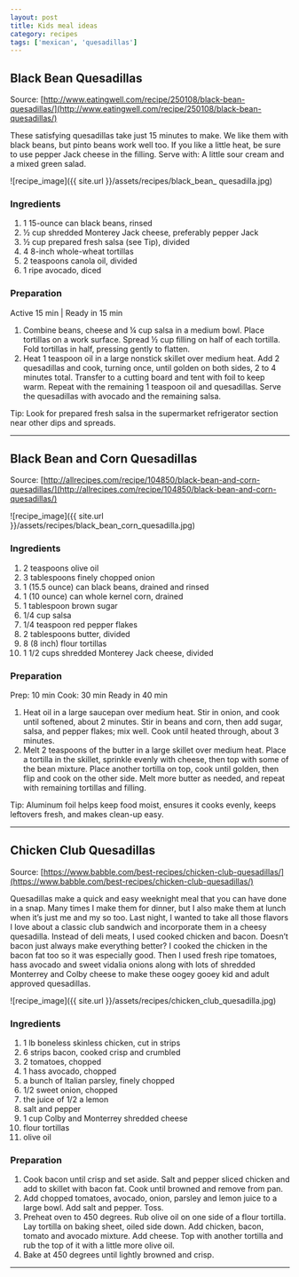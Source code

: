 ```yaml
---
layout: post
title: Kids meal ideas
category: recipes
tags: ['mexican', 'quesadillas']
---
```


## Black Bean Quesadillas

Source: [http://www.eatingwell.com/recipe/250108/black-bean-quesadillas/](http://www.eatingwell.com/recipe/250108/black-bean-quesadillas/)

These satisfying quesadillas take just 15 minutes to make. We like them with black beans, but pinto beans work well too. If you like a little heat, be sure to use pepper Jack cheese in the filling. Serve with: A little sour cream and a mixed green salad.

![recipe_image]({{ site.url }}/assets/recipes/black_bean_ quesadilla.jpg)

### Ingredients

1. 1 15-ounce can black beans, rinsed
1. ½ cup shredded Monterey Jack cheese, preferably pepper Jack
1. ½ cup prepared fresh salsa (see Tip), divided
1. 4 8-inch whole-wheat tortillas
1. 2 teaspoons canola oil, divided
1. 1 ripe avocado, diced

### Preparation

Active 15 min | Ready in 15 min

1. Combine beans, cheese and ¼ cup salsa in a medium bowl. Place tortillas on a work surface. Spread ½ cup filling on half of each tortilla. Fold tortillas in half, pressing gently to flatten.
1. Heat 1 teaspoon oil in a large nonstick skillet over medium heat. Add 2 quesadillas and cook, turning once, until golden on both sides, 2 to 4 minutes total. Transfer to a cutting board and tent with foil to keep warm. Repeat with the remaining 1 teaspoon oil and quesadillas. Serve the quesadillas with avocado and the remaining salsa.

Tip: Look for prepared fresh salsa in the supermarket refrigerator section near other dips and spreads.

----
<p></p>

## Black Bean and Corn Quesadillas

Source: [http://allrecipes.com/recipe/104850/black-bean-and-corn-quesadillas/](http://allrecipes.com/recipe/104850/black-bean-and-corn-quesadillas/)

![recipe_image]({{ site.url }}/assets/recipes/black_bean_corn_quesadilla.jpg)

### Ingredients

1. 2 teaspoons olive oil
1. 3 tablespoons finely chopped onion
1. 1 (15.5 ounce) can black beans, drained and rinsed
1. 1 (10 ounce) can whole kernel corn, drained
1. 1 tablespoon brown sugar
1. 1/4 cup salsa
1. 1/4 teaspoon red pepper flakes
1. 2 tablespoons butter, divided
1. 8 (8 inch) flour tortillas
1. 1 1/2 cups shredded Monterey Jack cheese, divided

### Preparation

Prep: 10 min
Cook: 30 min
Ready in 40 min

1. Heat oil in a large saucepan over medium heat. Stir in onion, and cook until softened, about 2 minutes. Stir in beans and corn, then add sugar, salsa, and pepper flakes; mix well. Cook until heated through, about 3 minutes.
1. Melt 2 teaspoons of the butter in a large skillet over medium heat. Place a tortilla in the skillet, sprinkle evenly with cheese, then top with some of the bean mixture. Place another tortilla on top, cook until golden, then flip and cook on the other side. Melt more butter as needed, and repeat with remaining tortillas and filling.

Tip: Aluminum foil helps keep food moist, ensures it cooks evenly, keeps leftovers fresh, and makes clean-up easy.

----
<p></p>

## Chicken Club Quesadillas

Source: [https://www.babble.com/best-recipes/chicken-club-quesadillas/](https://www.babble.com/best-recipes/chicken-club-quesadillas/)

Quesadillas make a quick and easy weeknight meal that you can have done in a snap. Many times I make them for dinner, but I also make them at lunch when it’s just me and my so too. Last night, I wanted to take all those flavors I love about a classic club sandwich and incorporate them in a cheesy quesadilla. Instead of deli meats, I used cooked chicken and bacon. Doesn’t bacon just always make everything better? I cooked the chicken in the bacon fat too so it was especially good. Then I used fresh ripe tomatoes, hass avocado and sweet vidalia onions along with lots of shredded Monterrey and Colby cheese to make these oogey gooey kid and adult approved quesadillas.

![recipe_image]({{ site.url }}/assets/recipes/chicken_club_quesadilla.jpg)

### Ingredients

1. 1 lb boneless skinless chicken, cut in strips
1. 6 strips bacon, cooked crisp and crumbled
1. 2 tomatoes, chopped
1. 1 hass avocado, chopped
1. a bunch of Italian parsley, finely chopped
1. 1/2 sweet onion, chopped
1. the juice of 1/2 a lemon
1. salt and pepper
1. 1 cup Colby and Monterrey shredded cheese
1. flour tortillas
1. olive oil

### Preparation

1. Cook bacon until crisp and set aside. Salt and pepper sliced chicken and add to skillet with bacon fat. Cook until browned and remove from pan.
1. Add chopped tomatoes, avocado, onion, parsley and lemon juice to a large bowl. Add salt and pepper. Toss.
1. Preheat oven to 450 degrees. Rub olive oil on one side of a flour tortilla. Lay tortilla on baking sheet, oiled side down. Add chicken, bacon, tomato and avocado mixture.  Add cheese. Top with another tortilla and rub the top of it with a little more olive oil.
1. Bake at 450 degrees until lightly browned and crisp.

----
<p></p>
